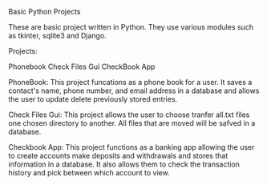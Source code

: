 Basic Python Projects

These are basic project written in Python. They use various modules such as tkinter, sqlite3 and Django.

Projects:

Phonebook
Check Files Gui
CheckBook App

PhoneBook: 
This project funcations as a phone book for a user. It saves a contact's name, phone number, and email address
in a database and allows the user to update delete previously stored entries.

Check Files Gui:
This project allows the user to choose tranfer all.txt files one chosen directory to another. All files that
are moved will be safved in a database.

Checkbook App:
This project functions as a banking app allowing the user to create accounts make deposits and withdrawals 
and stores that information in a database. It also allows them to check the transaction history and pick between which
account to view.
